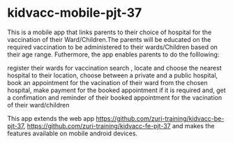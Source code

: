# kidvacc-mobile-pjt-37
This is a mobile app that links parents to their choice of hospital for the vaccination of their Ward/Children.The parents will be educated on the required vaccination to be administered to their wards/Children based on their age range. Futhermore, the app enables parents to do the folllowing:

register their wards for vaccination search , locate and choose the nearest hospital to their location, choose between a private and a public hospital, book an appointment for the vacination of their ward from the chosen hospital, make payment for the booked appointment if it is required and, get a confimation and reminder of their booked appointment for the vacination of their ward/children

This app extends the web app https://github.com/zuri-training/kidvacc-be-pjt-37, https://github.com/zuri-training/kidvacc-fe-pjt-37 and makes the features available on mobile android devices.
